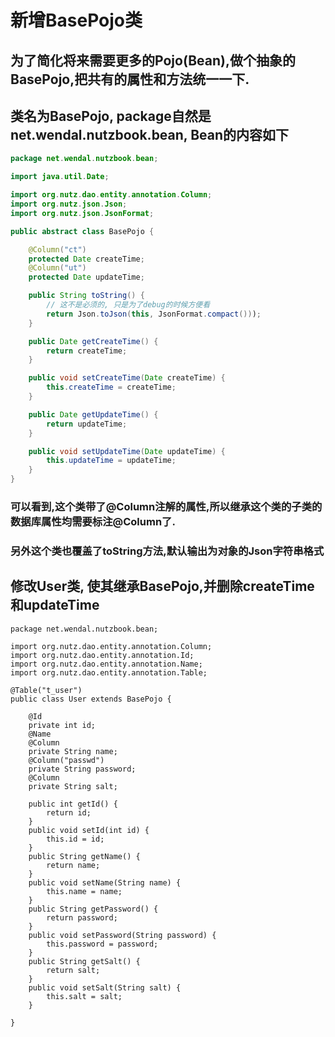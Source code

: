 # 新增BasePojo类

## 为了简化将来需要更多的Pojo(Bean),做个抽象的BasePojo,把共有的属性和方法统一一下.

## 类名为BasePojo, package自然是net.wendal.nutzbook.bean, Bean的内容如下

```java
package net.wendal.nutzbook.bean;

import java.util.Date;

import org.nutz.dao.entity.annotation.Column;
import org.nutz.json.Json;
import org.nutz.json.JsonFormat;

public abstract class BasePojo {

	@Column("ct")
	protected Date createTime;
	@Column("ut")
	protected Date updateTime;

	public String toString() {
		// 这不是必须的, 只是为了debug的时候方便看
		return Json.toJson(this, JsonFormat.compact()));
	}

	public Date getCreateTime() {
		return createTime;
	}

	public void setCreateTime(Date createTime) {
		this.createTime = createTime;
	}

	public Date getUpdateTime() {
		return updateTime;
	}

	public void setUpdateTime(Date updateTime) {
		this.updateTime = updateTime;
	}
}

```

### 可以看到,这个类带了@Column注解的属性,所以继承这个类的子类的数据库属性均需要标注@Column了.
### 另外这个类也覆盖了toString方法,默认输出为对象的Json字符串格式

## 修改User类, 使其继承BasePojo,并删除createTime和updateTime

```
package net.wendal.nutzbook.bean;

import org.nutz.dao.entity.annotation.Column;
import org.nutz.dao.entity.annotation.Id;
import org.nutz.dao.entity.annotation.Name;
import org.nutz.dao.entity.annotation.Table;

@Table("t_user")
public class User extends BasePojo {

	@Id
	private int id;
	@Name
	@Column
	private String name;
	@Column("passwd")
	private String password;
	@Column
	private String salt;

	public int getId() {
		return id;
	}
	public void setId(int id) {
		this.id = id;
	}
	public String getName() {
		return name;
	}
	public void setName(String name) {
		this.name = name;
	}
	public String getPassword() {
		return password;
	}
	public void setPassword(String password) {
		this.password = password;
	}
	public String getSalt() {
		return salt;
	}
	public void setSalt(String salt) {
		this.salt = salt;
	}

}
```
